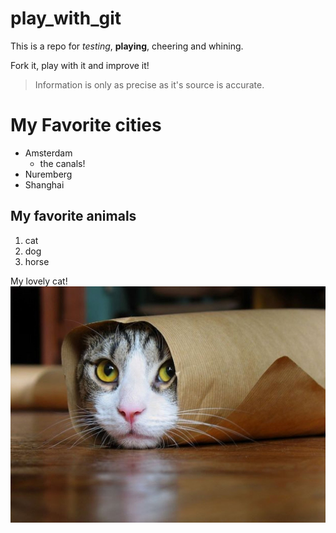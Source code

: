 # play_with_git

This is a repo for _testing_, **playing**, cheering and whining.

Fork it, play with it and improve it!

>Information is only as precise as it's source is accurate.

# My Favorite cities

* Amsterdam
    * the canals!
* Nuremberg
* Shanghai

## My favorite animals

1. cat
2. dog
3. horse

My lovely cat!
![Funny Cat](funny_cat.jpg)
